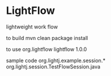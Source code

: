 LightFlow
=========

lightweight work flow

to build
mvn clean package install

to use
<dependency>
	<groupId>org.lightflow</groupId>
	<artifactId>lightflow</artifactId>
	<version>1.0.0</version>
</dependency>

sample code
org.lightj.example.session.*
org.lightj.session.TestFlowSession.java